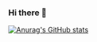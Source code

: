 ### Hi there 👋
[![Anurag's GitHub stats](https://github-readme-stats.vercel.app/api?username=RavinduHasanka)](https://github.com/RavinduHasanka/github-readme-stats)
<!--
**RavinduHasanka/RavinduHasanka** is a ✨ _special_ ✨ repository because its `README.md` (this file) appears on your GitHub profile.

Here are some ideas to get you started:

- 🔭 I’m currently working on ...
- 🌱 I’m currently learning ...
- 👯 I’m looking to collaborate on ...
- 🤔 I’m looking for help with ...
- 💬 Ask me about ...
- 📫 How to reach me: ...
- 😄 Pronouns: ...
- ⚡ Fun fact: ...
-->
